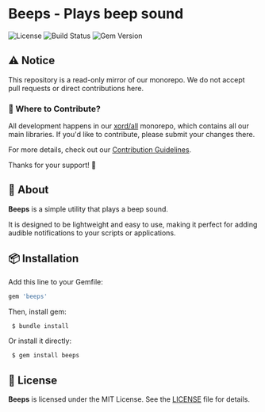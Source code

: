 # Beeps - Plays beep sound

![License](https://img.shields.io/github/license/xord/beeps)
![Build Status](https://github.com/xord/beeps/actions/workflows/test.yml/badge.svg)
![Gem Version](https://badge.fury.io/rb/beeps.svg)

## ⚠️  Notice

This repository is a read-only mirror of our monorepo.
We do not accept pull requests or direct contributions here.

### 🔄 Where to Contribute?

All development happens in our [xord/all](https://github.com/xord/all) monorepo, which contains all our main libraries.
If you'd like to contribute, please submit your changes there.

For more details, check out our [Contribution Guidelines](./CONTRIBUTING.md).

Thanks for your support! 🙌

## 🚀 About

**Beeps** is a simple utility that plays a beep sound.

It is designed to be lightweight and easy to use, making it perfect for adding audible notifications to your scripts or applications.

## 📦 Installation

Add this line to your Gemfile:
```ruby
gem 'beeps'
```

Then, install gem:
```bash
 $ bundle install
```

Or install it directly:
```bash
 $ gem install beeps
```

## 📜 License

**Beeps** is licensed under the MIT License.
See the [LICENSE](./LICENSE) file for details.
